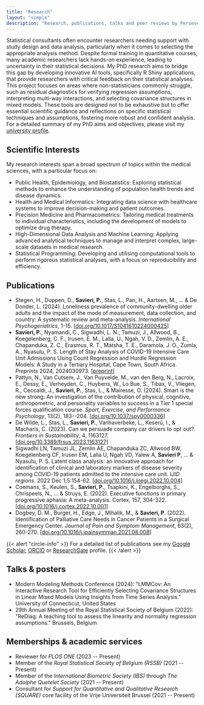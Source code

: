 ```yaml
---
title: "Research"
layout: "simple"
description: "Research, publications, talks and peer reviews by Perseverence Savieri"
---
```


Statistical consultants often encounter researchers needing support with study design and data analysis, particularly when it comes to selecting the appropriate analysis method. Despite formal training in quantitative courses, many academic researchers lack hands-on experience, leading to uncertainty in their statistical decisions. My PhD research aims to bridge this gap by developing innovative AI tools, specifically R Shiny applications, that provide researchers with critical feedback on their statistical analyses. This project focuses on areas where non-statisticians commonly struggle, such as residual diagnostics for verifying regression assumptions, interpreting multi-way interactions, and selecting covariance structures in mixed models. These tools are designed not to be exhaustive but to offer essential scientific guidance and reflections on specific statistical techniques and assumptions, fostering more robust and confident analysis. For a detailed summary of my PhD aims and objectives, please visit my [university profile](https://researchportal.vub.be/en/persons/percy-savieri).

## Scientific Interests

My research interests span a broad spectrum of topics within the medical sciences, with a particular focus on:

-   Public Health, Epidemiology, and Biostatistics: Exploring statistical methods to enhance the understanding of population health trends and disease dynamics.
-   Health and Medical Informatics: Integrating data science with healthcare systems to improve decision-making and patient outcomes.
-   Precision Medicine and Pharmacometrics: Tailoring medical treatments to individual characteristics, including the development of models to optimize drug therapy.
-   High-Dimensional Data Analysis and Machine Learning: Applying advanced analytical techniques to manage and interpret complex, large-scale datasets in medical research.
-   Statistical Programming: Developing and utilising computational tools to perform rigorous statistical analyses, with a focus on reproducibility and efficiency.

## Publications

-   Stegen, H., Duppen, D., **Savieri, P.**, Stas, L., Pan, H., Aartsen, M., ... & De Donder, L. (2024). Loneliness prevalence of community-dwelling older adults and the impact of the mode of measurement, data collection, and country: A systematic review and meta-analysis. *International Psychogeriatrics*, 1-15. \[[doi.org/10.1017/S1041610224000425](https://doi.org/10.1017/S1041610224000425)\]
-   **Savieri, P.**, Nyamandi, C., Sigwadhi, L. N.; Tamuzi, J., Allwood, B., Koegelenberg, C. F., Irusen, E. M., Lalla, U., Ngah, V. D., Zemlin, A. E., Chapanduka, Z. C., Erasmus, R. T., Matsha, T. E., Daramola, J. O., Zumla, A., Nyasulu, P. S. Length of Stay Analysis of COVID-19 Intensive Care Unit Admissions Using Count Regression and Hurdle Regression Models: A Study in a Tertiary Hospital, Cape Town, South Africa. *Preprints* 2024, 2024030973. \[[preprint](https://doi.org/10.20944/preprints202403.0973.v1)\]
-   Pattyn, N., Van Cutsem, J., Van Puyvelde, M., van den Berg, N., Lacroix, E., Dessy, E., Verheyden, C., Huybens, W., Lo Bue, S., Tibax, V., Vliegen, R., Ceccaldi, J., **Savieri, P.**, Stas, L., & Mairesse, O. (2024). Smart is the new strong: An investigation of the contribution of physical, cognitive, anthropometric, and personality variables to success in a Tier 1 special forces qualification course. *Sport, Exercise, and Performance Psychology*, 13(2), 183--204. \[[doi.org/10.1037/spy0000336](https://doi.org/10.1037/spy0000336)\]
-   De Wilde, L., Stas, L., **Savieri, P.**, Vanhaverbeke, L., Keserü, I., & Macharis, C. (2023). Can we persuade company car drivers to opt out?. *Frontiers in Sustainability*, 4, 1163127. \[[doi.org/10.3389/frsus.2023.1163127](https://doi.org/10.3389/frsus.2023.1163127)\]
-   Sigwadhi LN, Tamuzi JL, Zemlin AE, Chapanduka ZC, Allwood BW, Koegelenberg CF, Irusen EM, Lalla U, Ngah VD, Yalew A, **Savieri P**, ... & Nyasulu, P. S. Latent class analysis: an innovative approach for identification of clinical and laboratory markers of disease severity among COVID-19 patients admitted to the intensive care unit. *IJID regions*. 2022 Dec 1;5:154-62. \[[doi.org/10.1016/j.ijregi.2022.10.004](https://doi.org/10.1016/j.ijregi.2022.10.004)\]
-   Coemans, S., Keulen, S., **Savieri, P.**, Tsapkini, K., Engelborghs, S., Chrispeels, N., ... & Struys, E. (2022). Executive functions in primary progressive aphasia: A meta-analysis. Cortex, 157, 304-322. \[[doi.org/10.1016/j.cortex.2022.10.001](https://doi.org/10.1016/j.cortex.2022.10.001)\]
-   Dogbey, D. M., Burger, H., Edge, J., Mihalik, M., & **Savieri, P**. (2022). Identification of Palliative Care Needs in Cancer Patients in a Surgical Emergency Center. *Journal of Pain and Symptom Management*, 63(2), 260-270. \[[doi.org/10.1016/j.jpainsymman.2021.08.008](https://doi.org/10.1016/j.jpainsymman.2021.08.008)\]

{{< alert "circle-info" >}}
For a detailed list of publications see my <a href="https://scholar.google.com/citations?user=GQ9TbowAAAAJ&hl=en&oi=ao" target="_blank" rel="noopener">Google Scholar</a>, <a href="https://orcid.org/0000-0001-7853-0421" target="_blank" rel="noopener">ORCID</a> or <a href="https://www.researchgate.net/profile/Perseverence-Savieri-2" target="_blank" rel="noopener">ResearchGate</a> profile.
{{< /alert >}}

## Talks & posters

<ul>
    <li>Modern Modeling Methods Conference (2024): "LMMCov: An Interactive Research Tool for Efficiently Selecting Covariance Structures in Linear Mixed Models Using Insights from Time Series Analysis." University of Connecticut, United States 
    <li>29th Annual Meeting of the Royal Statistical Society of Belgium (2022): "ReDiag: A teaching tool to assess the linearity and normality regression assumptions." Brussels, Belgium

</ul>

## Memberships & academic services

-   Reviewer for *PLOS ONE* (2023 -- Present)
-   Member of the *Royal Statistical Society of Belgium (RSSB)* (2021 -- Present)
-   Member of the *International Biometric Society (IBS)* through *The Adolphe Quetelet Society* (2021 -- Present)
-   Consultant for *Support for Quantitative and Qualitative Research (SQUARE)* core facility of the Vrije Universiteit Brussel (2021 -- Present)
